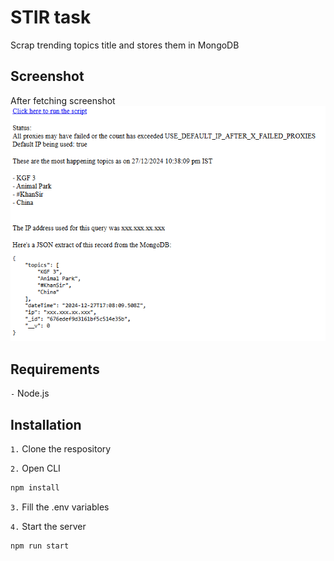 # STIR task
Scrap trending topics title and stores them in MongoDB



## Screenshot
After fetching screenshot
![Screenshot of the project](.github/after.png)



## Requirements
`-` Node.js



## Installation
`1.` Clone the respository

`2.` Open CLI
```bash
npm install
```

`3.` Fill the .env variables

`4.` Start the server
```bash
npm run start
```